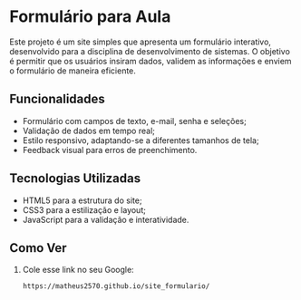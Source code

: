 # Formulário para Aula

Este projeto é um site simples que apresenta um formulário interativo, desenvolvido para a disciplina de desenvolvimento de sistemas. O objetivo é permitir que os usuários insiram dados, validem as informações e enviem o formulário de maneira eficiente.

## Funcionalidades

- Formulário com campos de texto, e-mail, senha e seleções;
- Validação de dados em tempo real;
- Estilo responsivo, adaptando-se a diferentes tamanhos de tela;
- Feedback visual para erros de preenchimento.

## Tecnologias Utilizadas

- HTML5 para a estrutura do site;
- CSS3 para a estilização e layout;
- JavaScript para a validação e interatividade.

## Como Ver

1. Cole esse link no seu Google:
   ```bash
   https://matheus2570.github.io/site_formulario/


